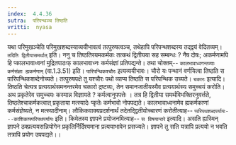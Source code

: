 ```yaml
---
index:  4.4.36
sutra:  परिपन्थञ्च तिष्ठति
vritti:  nyasa
---
```


यथा परिमुखञ्चेति परिमुखशब्दस्याव्ययीभावत्वं तत्पुरुषत्वञ्च, तथेहापि परिपन्थशब्दस्य तद्द्वयं वेदितव्यम्। `तदिति द्वितीयासमर्थात्` इति। ननु च तिष्ठतिरयमकर्मकः तत्कथं द्वितीयया सह सम्बन्धः ? नैष दोषः; अकर्मणामपि हि प्कालभावाध्वनां मुद्रितपाठःफ् कालभावाध्नः कर्मसंज्ञां प्रतिपद्यन्ते। तथा चोक्तम्-- `कालभावाध्वगन्तव्याः कर्मसंज्ञा ह्यकर्मणाम्` (वा.1.3.51) इति। `पारिपन्थिकश्चौरः` इत्यव्ययीभावः। चौरो यः पन्थानं वर्णयित्वा तिष्ठति स पारिपन्थिकशब्देनोच्यते। तत्पुरुषपक्षे तु यश्चौरः पथो व्याप्य तिष्ठति स परिपन्थिक उच्यते।
`चकारः` इत्यादि। तिष्ठति चेत्यत्र प्रत्ययार्थसमनन्तरमेव चकारो द्रष्टव्यः, तेन समानजातीयस्यैव प्रत्ययार्थस्य समुच्चयं करोति। अथ प्रकृतेरेव समुच्चयः कस्मान्न विज्ञायते ? कर्मत्वानुपपत्तेः । तत्र हि द्वितीया समर्थविभक्तिरनुवर्त्तते, तिष्ठतेश्चाकर्मकत्वात् प्रकृताया मत्स्यादेः प्कृतेः कर्मभावो नोपपद्यते। कालभावाध्वनामेव ह्यकर्मकाणां कर्मसंज्ञेष्यते, न मत्स्यादीनाम्।
लौकिकवाक्यप्रदर्शनार्थं तदेतद्द्वितीयोच्चारणं करोतीत्याह-- `प्परिपथशब्दपर्यायः---काशिकाफ्परिपथपर्यायः` इति। किमेतस्य ज्ञापने प्रयोजनमित्याह-- `स विषयान्तरे` इत्यादि। असति ह्यस्मिन् ज्ञापने ठक्प्रत्ययसन्नियोगेन प्रकृतिर्निर्दिश्यमाना प्रत्ययाभावेन प्रसज्यते। ज्ञापने तु सति यत्रापि प्रत्ययो न भवति तत्रापि प्रयोग उपपद्यते।।


